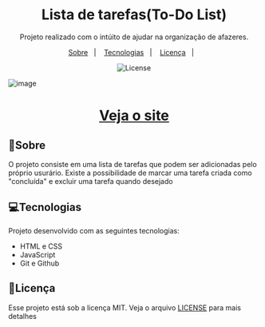<h1 align="center">
    Lista de tarefas(To-Do List)
</h1>

<p align="center">
Projeto realizado com o intúito de ajudar na organização de afazeres. <br/>
</p>

<p align="center">
  <a href="#sobre">Sobre</a>&nbsp;&nbsp;&nbsp;|&nbsp;&nbsp;&nbsp;
  <a href="#-tecnologias">Tecnologias</a>&nbsp;&nbsp;&nbsp;|&nbsp;&nbsp;&nbsp;
  <a href="#-licença">Licença</a>&nbsp;&nbsp;&nbsp;|&nbsp;&nbsp;&nbsp;
</p>

<p align="center">
  <img alt="License" src="https://img.shields.io/static/v1?label=license&message=MIT&color=49AA26&labelColor=000000">
</p>

![image](https://github.com/LucasVianaSampaio/toDo-List/assets/111457772/9f7533a5-567c-486d-82b8-145c58a2fd2f)


<h1 align="center">
    <a href="https://lucasvianasampaio.github.io/toDo-List/">Veja o site</a>
</h1>

## 📕Sobre
O projeto consiste em uma lista de tarefas que podem ser adicionadas pelo próprio usurário. Existe a possibilidade de marcar uma tarefa criada como "concluída" e excluir uma tarefa quando desejado

## 💻Tecnologias
Projeto desenvolvido com as seguintes tecnologias: 
- HTML e CSS
- JavaScript
- Git e Github

## 📝Licença
Esse projeto está sob a licença MIT. Veja o arquivo <a href="https://github.com/LucasVianaSampaio/toDo-List/blob/main/LICENSE">LICENSE</a> para mais detalhes
